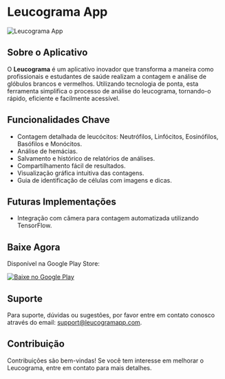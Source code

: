 <!-- @format -->

# Leucograma App

![Leucograma App](https://play-lh.googleusercontent.com/zHaJgUF5wDfDr7pXR6pq20IfG48CKmcj0DeeOm55zC9ATx7mxVQO4L68QnfGXU6BIw=w2560-h1440-rw)

## Sobre o Aplicativo

O **Leucograma** é um aplicativo inovador que transforma a maneira como profissionais e estudantes de saúde realizam a contagem e análise de glóbulos brancos e vermelhos. Utilizando tecnologia de ponta, esta ferramenta simplifica o processo de análise do leucograma, tornando-o rápido, eficiente e facilmente acessível.

## Funcionalidades Chave

- Contagem detalhada de leucócitos: Neutrófilos, Linfócitos, Eosinófilos, Basófilos e Monócitos.
- Análise de hemácias.
- Salvamento e histórico de relatórios de análises.
- Compartilhamento fácil de resultados.
- Visualização gráfica intuitiva das contagens.
- Guia de identificação de células com imagens e dicas.

## Futuras Implementações

- Integração com câmera para contagem automatizada utilizando TensorFlow.

## Baixe Agora

Disponível na Google Play Store:

[![Baixe no Google Play](https://play-lh.googleusercontent.com/zHaJgUF5wDfDr7pXR6pq20IfG48CKmcj0DeeOm55zC9ATx7mxVQO4L68QnfGXU6BIw=w2560-h1440-rw)](https://play.google.com/store/apps/details?id=br.com.wbc_counter)

## Suporte

Para suporte, dúvidas ou sugestões, por favor entre em contato conosco através do email: support@leucogramapp.com.

## Contribuição

Contribuições são bem-vindas! Se você tem interesse em melhorar o Leucograma, entre em contato para mais detalhes.

